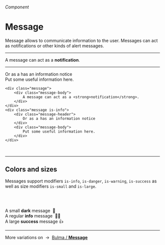 <h6 class="subtitle is-5 has-text-grey has-text-weight-semibold">Component</h6><h1 class="title is-1 has-text-weight-bold">Message</h1>
<p class="subtitle is-5">
    <span class="has-text-weight-semibold">Message</span> allows to communicate information to the user. Messages can act as notifications or other kinds of alert messages.
</p>

<hr class="is-large is-visible">

<div class="box has-background-grey-lighter is-relaxed is-marginless">
    <div class="message">
        <div class="message-body">
            A message can act as a <strong>notification</strong>.
        </div>
    </div>
    <hr class="is-small">
    <div class="message is-info">
        <div class="message-header">
            Or as a has an information notice
        </div>
        <div class="message-body">
            Put some useful information here.
        </div>
    </div>
</div>

    <div class="message">
        <div class="message-body">
            A message can act as a <strong>notification</strong>.
        </div>
    </div>
    <div class="message is-info">
        <div class="message-header">
            Or as a has an information notice
        </div>
        <div class="message-body">
            Put some useful information here.
        </div>
    </div>

<br>

<hr class="is-visible">

<h2 class="title is-4">Colors and sizes</h2>

Messages support modifiers `is-info`, `is-danger`, `is-warning`, `is-success` as well as size modifiers `is-small` and `is-large`.

<br><br>

<div class="message is-small is-dark">
    <div class="message-body">
        A small <strong>dark</strong> message&nbsp; 👀
    </div>
</div>
<div class="message is-info">
    <div class="message-body">
        A regular <strong>info</strong> message&nbsp; 💁‍♂️
    </div>
</div>
<div class="message is-large is-success">
    <div class="message-body">
        A large <strong>success</strong> message 👍
    </div>
</div>

<hr>

<div class="box is-bordered">
    More variations on &nbsp;→&nbsp; <a href="https://bulma.io/documentation/components/message/" target="blank">Bulma / <strong>Message</strong></a>
</div>
